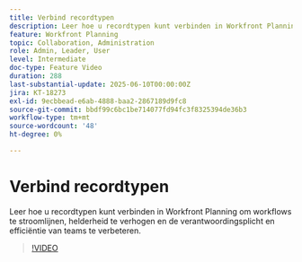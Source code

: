 ```yaml
---
title: Verbind recordtypen
description: Leer hoe u recordtypen kunt verbinden in Workfront Planning om workflows te stroomlijnen, helderheid te verhogen en de verantwoordingsplicht en efficiëntie van teams te verbeteren. ​
feature: Workfront Planning
topic: Collaboration, Administration
role: Admin, Leader, User
level: Intermediate
doc-type: Feature Video
duration: 288
last-substantial-update: 2025-06-10T00:00:00Z
jira: KT-18273
exl-id: 9ecbbead-e6ab-4888-baa2-2867189d9fc8
source-git-commit: bbdf99c6bc1be714077fd94fc3f8325394de36b3
workflow-type: tm+mt
source-wordcount: '48'
ht-degree: 0%

---
```


# Verbind recordtypen

Leer hoe u recordtypen kunt verbinden in Workfront Planning om workflows te stroomlijnen, helderheid te verhogen en de verantwoordingsplicht en efficiëntie van teams te verbeteren. &#x200B;

>[!VIDEO](https://video.tv.adobe.com/v/3463804/?learn=on&enablevpops=1&captions=dut)
